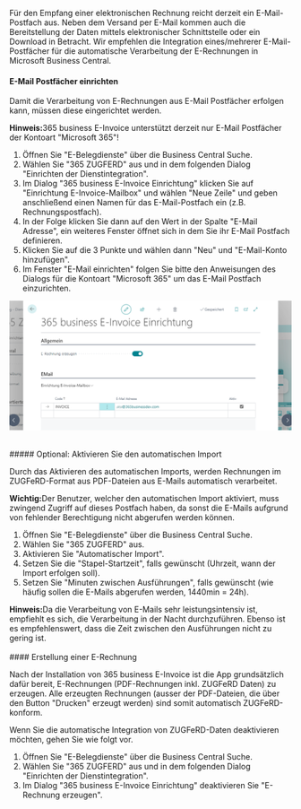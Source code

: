 
Für den Empfang einer elektronischen Rechnung reicht derzeit ein E-Mail-Postfach aus. Neben dem Versand per E-Mail kommen auch die Bereitstellung der Daten mittels elektronischer Schnittstelle oder ein Download in Betracht.
Wir empfehlen die Integration eines/mehrerer E-Mail-Postfächer für die automatische Verarbeitung der E-Rechnungen in Microsoft Business Central.

#### E-Mail Postfächer einrichten

Damit die Verarbeitung von E-Rechnungen aus E-Mail Postfächer erfolgen kann, müssen diese eingerichtet werden.

<div class="alert alert-info">
    <i class="fa-solid fa-lightbulb"></i> <strong>Hinweis:</strong>365 business E-Invoice unterstützt derzeit nur E-Mail Postfächer der Kontoart "Microsoft 365"! 
</div>

1. Öffnen Sie "E-Belegdienste" über die Business Central Suche. 
2. Wählen Sie "365 ZUGFERD" aus und in dem folgenden Dialog "Einrichten der Dienstintegration".
3. Im Dialog "365 business E-Invoice Einrichtung" klicken Sie auf "Einrichtung E-Invoice-Mailbox" und wählen "Neue Zeile" und geben anschließend einen Namen für das E-Mail-Postfach ein (z.B. Rechnungspostfach).
4. In der Folge klicken Sie dann auf den Wert in der Spalte "E-Mail Adresse", ein weiteres Fenster öffnet sich in dem Sie ihr E-Mail Postfach definieren.
5. Klicken Sie auf die 3 Punkte und wählen dann "Neu" und "E-Mail-Konto hinzufügen".
6. Im Fenster "E-Mail einrichten" folgen Sie bitte den Anweisungen des Dialogs für die Kontoart "Microsoft 365" um das E-Mail Postfach einzurichten.

![365 business E-Invoice Mailbox](/assets/images/365-business-e-invoice/mailbox.png)  

<br/>
##### Optional: Aktivieren Sie den automatischen Import

Durch das Aktivieren des automatischen Imports, werden Rechnungen im ZUGFeRD-Format aus PDF-Dateien aus E-Mails automatisch verarbeitet.

<div class="alert alert-notice">
    <i class="fa-solid fa-notes"></i> <strong>Wichtig:</strong>Der Benutzer, welcher den automatischen Import aktiviert, muss zwingend Zugriff auf dieses Postfach haben, da sonst die E-Mails aufgrund von fehlender Berechtigung nicht abgerufen werden können.
</div>

1. Öffnen Sie "E-Belegdienste" über die Business Central Suche. 
2. Wählen Sie "365 ZUGFERD" aus.
3. Aktivieren Sie "Automatischer Import".
4. Setzen Sie die "Stapel-Startzeit", falls gewünscht (Uhrzeit, wann der Import erfolgen soll).
5. Setzen Sie "Minuten zwischen Ausführungen", falls gewünscht (wie häufig sollen die E-Mails abgerufen werden, 1440min = 24h).

<div class="alert alert-info">
    <i class="fa-solid fa-lightbulb"></i> <strong>Hinweis:</strong>Da die Verarbeitung von E-Mails sehr leistungsintensiv ist, empfiehlt es sich, die Verarbeitung in der Nacht durchzuführen. Ebenso ist es empfehlenswert, dass die Zeit zwischen den Ausführungen nicht zu gering ist.
</div>

<br/>
#### Erstellung einer E-Rechnung 

Nach der Installation von 365 business E-Invoice ist die App grundsätzlich dafür bereit, E-Rechnungen (PDF-Rechnungen inkl. ZUGFeRD Daten) zu erzeugen.
Alle erzeugten Rechnungen (ausser der PDF-Dateien, die über den Button "Drucken" erzeugt werden) sind somit automatisch ZUGFeRD-konform.

Wenn Sie die automatische Integration von ZUGFeRD-Daten deaktivieren möchten, gehen Sie wie folgt vor.

1. Öffnen Sie "E-Belegdienste" über die Business Central Suche. 
2. Wählen Sie "365 ZUGFERD" aus und in dem folgenden Dialog "Einrichten der Dienstintegration".
3. Im Dialog "365 business E-Invoice Einrichtung" deaktivieren Sie "E-Rechnung erzeugen".
